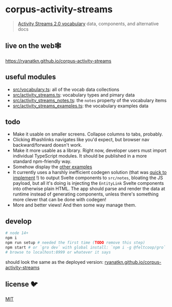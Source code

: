 # corpus-activity-streams

> [Activity Streams 2.0 vocabulary](https://www.w3.org/TR/activitystreams-vocabulary/) data, components, and alternative docs

## live on the web🕸️

<https://ryanatkn.github.io/corpus-activity-streams>

## useful modules

- [src/vocabulary.ts](src/vocabulary.ts): all of the vocab data collections
- [src/activity_streams.ts](src/activity_streams.ts): vocabulary types and pimary data
- [src/activity_streams_notes.ts](src/activity_streams_notes.ts):
  the `notes` property of the vocabulary items
- [src/activity_streams_examples.ts](src/activity_streams_examples.ts):
  the vocabulary examples data

## todo

- Make it usable on smaller screens. Collapse columns to tabs, probably.
- Clicking #hashlinks navigates like you'd expect, but browser nav backward/forward doesn't work.
- Make it more usable as a library.
  Right now, developer users must import individual TypeScript modules.
  It should be published in a more standard npm-friendly way.
- Somehow display the
  [other examples](https://github.com/ryanatkn/corpus-activity-streams/blob/main/src/activity_streams_examples.ts#L1426)
- It currently uses a harshly inefficient codegen solution
  (that was
  [quick to implement](https://github.com/ryanatkn/corpus-activity-streams/blob/main/src/activity_streams_notes_html.gen.ts)
  !)
  to output Svelte components to `src/notes`, bloating the JS payload,
  but all it's doing is injecting the `EntityLink` Svelte components into otherwise plain HTML.
  The app should parse and render the data at runtime instead of generating components,
  unless there's something more clever that can be done with codegen!
- More and better views! And then some way manage them.

## develop

```bash
# node 14+
npm i
npm run setup # needed the first time (TODO remove this step)
npm start # or `gro dev` with global install: `npm i -g @feltcoop/gro`
# browse to localhost:8999 or whatever it says
```

should look the same as the deployed version:
[ryanatkn.github.io/corpus-activity-streams](https://ryanatkn.github.io/corpus-activity-streams)

## license 🐦

[MIT](LICENSE)
